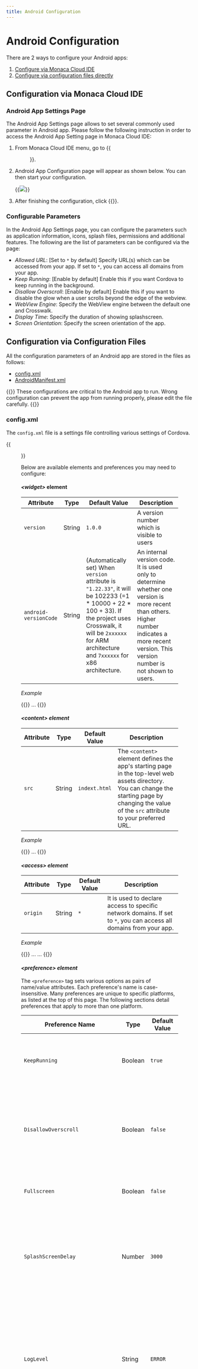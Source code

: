 ```yaml
---
title: Android Configuration
---
```


# Android Configuration

There are 2 ways to configure your Android apps:

1. [Configure via Monaca Cloud IDE](#android-config-ide)
2. [Configure via configuration files directly](#android-config-files)

## <a name="android-config-ide"></a> Configuration via Monaca Cloud IDE

### Android App Settings Page

The Android App Settings page allows to set several commonly used
parameter in Android app. Please follow the following instruction in
order to access the Android App Setting page in Monaca Cloud IDE:

1.  From Monaca Cloud IDE menu, go to {{<menu menu1="Config" menu2="Android App Settings">}}.
2.  Android App Configuration page will appear as shown below. You can then start your configuration.

    {{<img src="/images/reference/config/android/3.png">}}

3.  After finishing the configuration, click {{<guilabel name="Save">}}.

### Configurable Parameters

In the Android App Settings page, you can configure the parameters such
as application information, icons, splash files, permissions and
additional features. The following are the list of parameters can be
configured via the page:

-   *Allowed URL*: \[Set to `*` by default\] Specify URL(s) which can be
    accessed from your app. If set to `*`, you can access all domains
    from your app.
-   *Keep Running*: \[Enable by default\] Enable this if you want
    Cordova to keep running in the background.
-   *Disallow Overscroll*: \[Enable by default\] Enable this if you want
    to disable the glow when a user scrolls beyond the edge of the
    webview.
-   *WebView Engine*: Specify the WebView engine between the default one
    and Crosswalk.
-   *Display Time*: Specify the duration of showing splashscreen.
-   *Screen Orientation*: Specify the screen orientation of the app.

## <a name="android-config-files"></a> Configuration via Configuration Files

All the configuration parameters of an Android app are stored in the files as follows:

- [config.xml](#config-xml-android)
- [AndroidManifest.xml](#manifest-xml)

{{<note>}}
  These configurations are critical to the Android app to run. Wrong configuration can prevent the app from running properly, please edit the file carefully.
{{</note>}}

### <a name="config-xml-android"></a> config.xml

The `config.xml` file is a settings file controlling various settings of
Cordova.

{{<figure src="/images/reference/config/android/2.png">}}

Below are available elements and preferences you may need to configure:

#### *&lt;widget&gt;* element

Attribute | Type | Default Value | Description
----------|------|---------------|-------------------
`version` | String | `1.0.0` | A version number which is visible to users
`android-versionCode` | String | (Automatically set) When `version` attribute is `"1.22.33"`, it will be 102233 (=1 \* 10000 + 22 \* 100 + 33). If the project uses Crosswalk, it will be `2xxxxxx` for ARM architecture and `7xxxxxx` for x86 architecture. | An internal version code. It is used only to determine whether one version is more recent than others. Higher number indicates a more recent version. This version number is not shown to users. |

*Example*

{{<highlight xml>}}
<widget id="com.example.helloworld" version="0.0.1" android-versionCode="7">
  ...
</widget>
{{</highlight>}}

#### *&lt;content&gt; element*

Attribute | Type | Default Value | Description
----------|------|---------------|-------------------
`src` | String | `indext.html` | The `<content>` element defines the app's starting page in the top-level web assets directory. You can change the starting page by changing the value of the `src` attribute to your preferred URL. |

*Example*

{{<highlight xml>}}
<widget id="com.example.helloworld" version="1.0.0">
  ...
  <content src="https://monaca.io/" />
</widget>
{{</highlight>}}

#### <a name="access-origin-android"></a> *&lt;access&gt; element*

Attribute | Type | Default Value | Description
----------|------|---------------|-------------------
`origin` | String | `*` | It is used to declare access to specific network domains. If set to `*`, you can access all domains from your app. |

*Example*

{{<highlight xml>}}
...
<access origin="*" />
...
{{</highlight>}}


#### *&lt;preference&gt; element*

The `<preference>` tag sets various options as pairs of name/value
attributes. Each preference's name is case-insensitive. Many preferences
are unique to specific platforms, as listed at the top of this page. The
following sections detail preferences that apply to more than one
platform.

Preference Name | Type | Default Value | Description
----------|------|---------------|-------------------
`KeepRunning` | Boolean | `true` | Determines whether Cordova will keep running in the background or not. |
`DisallowOverscroll` | Boolean | `false` | Sets to true if you don’t want the interface to display any feedback when users scroll past the beginning or end of content. 
`Fullscreen` | Boolean | `false` | Allows you to hide the status bar at the top of the screen. 
`SplashScreenDelay` | Number | `3000` | Sets the default delay of how long the splashscreen appears in milliseconds. This should be the worst-case expected start time. 
`LogLevel` | String | `ERROR` | Sets the minimum log level through which log messages from your application will be filtered. There are 5 valid values such as: `ERROR`, `DEBUG`, `WARN`, `INFO` and `VERBOSE`.
`AndroidPersistentFileLocation`* | String | `Internal` | Sets where to store Android persistent files. There are 2 valid values. `Internal` will put persistent files under the user’s application internal storage directory. `Compatibility` will put persistent files under storage root.
`ScreenOrientation`** | String | `default` | (Cordova 5.2 or Higher) Sets screen orientation for devices. There are 3 valid values. `default` uses system default screen orientation. `landscape` sets screen orientation to landscape mode. `portrait` sets screen orientation to portrait mode.

*Example*

{{<highlight xml>}}
...
<preference name="KeepRunning" value="false" />
<preference name="DisallowOverscroll" value="true"/>
<preference name="Fullscreen" value="true" />
<preference name="SplashScreenDelay" value="10000" />
<preference name="loglevel" value="DEBUG" />
<preference name="AndroidPersistentFileLocation" value="Internal" />
<preference name="orientation" value="default"/>
...
{{</highlight>}}


<b>*</b>: If your application has previously been shipped to users, using an older (pre- 3.0.0) version of this plugin, and has stored files in the persistent filesystem, then you should set the preference to Compatibility if your <code>config.xml</code> does not specify a location for the persistent filesystem. Switching the value of `AndroidPersistentFileLocation` to <code>Internal</code> would mean that existing users who upgrade their application may be unable to access their previously-stored files, depending on their device.

<b>**</b>: There are two use ways to configure `ScreenOrientation` preference: 

1. Global Settings:
  
    {{<highlight xml>}}
    <widget>
      ....
      <preference name="orientation" value="default"/>
      ....
    </widget>{{</highlight>}}

2. Platform Specific Settings:
  
    {{<highlight xml>}}
    <widget>
      ...
      <platform name="android">
        <preference name="orientation" value="default"/>
      </platform>
      ...
    </widget>{{</highlight>}}

### <a name="manifest-xml"></a> AndroidManifest.xml

Basic behaviour of Android applications can be configured by editing
`AndroidManifest.xml` file. It is located under `android` folder inside
your monaca project as shown below:

{{<figure src="/images/reference/config/android/1.png">}}

{{<note>}}
  For Cordova 6.2 or higher, <code>AndroidManifest.xml</code> file is removed from Monaca framework. Therefore, in order to config Android application settings, use {{<link href="../../third_party_phonegap/custom_config" title="Cordova Custom Config Plugin">}}.
{{</note>}}

*AndroidManifest.xml (Main elements)*

{{<highlight xml>}}
<?xml version="1.0" encoding="utf-8"?>
<manifest>

  <uses-permission />
  <uses-sdk />
  <uses-feature />
  <supports-screens />

  <application>
    <activity>
        <intent-filter>
            <action />
            <category />
        </intent-filter>
    </activity>
  </application>

</manifest>
{{</highlight>}}

#### *&lt;manifest&gt;*

Is the root element of `AndroidManifest.xml` file. The child element of
`<manifest>` is `<application>` and it must contain `xlmns:android` and
`package` attributes.

Attribute | Type | Description
----------|------|----------------
`xmlns:android`	| String | An Android namespace attribute. This attribute must always have this value: `http://schemas.android.com/apk/res/android`.
`android:versionCode` |	String | An internal version number. It is used only to determine whether one version is more recent than others. Higher number indicates a more recent version. This version number is not shown to users.
`android:versionName` | String | A version number which is visible to users.
`package` | String | Package name

Example:

{{<highlight xml>}}
<manifest xmlns:android="http://schemas.android.com/apk/res/android"
    android:versionCode="%%%VERSION_CODE%%%"
    android:versionName="%%%VERSION_NAME%%%" package="%%%PACKAGE_NAME%%%">
</manifest>
{{</highlight>}}

#### *&lt;uses-sdk&gt;*

Is API level settings of the application. This element is contained in `<manifest>`.

Attribute | Type | Description
----------|------|----------------
`android:minSdkVersion` | Number | Minimum API level required for the application to run. Android uses this value to determine whether the application can be installed in a device.
`android:targetSdkVersion` | Number | API level that the application targets.

Example:

{{<highlight xml>}}
<uses-sdk android:minSdkVersion="14" android:targetSdkVersion="22" />
{{</highlight>}}

#### *&lt;uses-permission&gt;*

Is permission settings. The permission is granted When the application
is installed. This element is contained in `<manifest>`

*Permissions for Camera*

{{<highlight xml>}}
<uses-permission android:name="android.permission.CAMERA"></uses-permission>
{{</highlight>}}

Attribute | Description
----------|----------------
`android:name` | Name of the permissions to be granted for the Android system. The name of the permission can be defined as Camera, Network and etc.

#### *How to Define &lt;uses-permission&gt;*

`<components/loader.js>` needs `ACCESS_NETWORK_STATE` permission to run.
You may exclude this file from `<uses-permission>` if it's not necessary
for your application.

#### *&lt;uses-feature&gt;*

Declares hardware or software features used by the application. For
instance. If the application requires Camera feature, the user whose
device has no camera cannot install the application. This element is
contained in `<manifest>`.

The code below specifies that the application needs Camera feature.

``` {.sourceCode .xml}
<uses-feature android:name="android.hardware.camera" android:required="true" />
```

  Attribute          Description
  ------------------ ------------------------------------------------------------------------------------------------------------------------------
  android:name       feature name
  android:required   a boolean value that specifies whether the application requires the feature set in `android:name`. If you set the value to
                     `true`, you are indicating that the application cannot function without the feature. If you set it to `false`, it means that
                     the application prefers to use the feature, but can still function without the feature.

#### *&lt;application&gt;*

Is an Application tag. This element is contained in `<manifest>`.

``` {.sourceCode .xml}
<application android:icon="@drawable/icon"
             android:label="%%%APPLICATION_NAME%%%"
             android:name="mobi.monaca.framework.MonacaApplication">
</application>
```

  Attribute                   Description
  --------------------------- ----------------------------------------------------------------------------------------------------------------------
  android:name                defines a name of the application. It is a fully qualified name of the class that you extend from Application class.
  android:icon                an icon for the entire application as well as a default icon for each of the application's components
  android:label               a label for the entire application
  android:theme               an Application level theme
  android:screenOrientation   application level Orientation settings

#### *&lt;intent-filter&gt;*

Defines the process of intent filter. This element is contained in
`<activity>`. The child `<action>` element must be defined.

``` {.sourceCode .xml}
<intent-filter>
    <action android:name="android.intent.action.MAIN" />
    <category android:name="android.intent.category.LAUNCHER" />
</intent-filter>
```

#### *&lt;action&gt;*

Specifies an action for an intent filter. The element is contained in
`<intent-filter>`.

  Attribute      Description
  -------------- -------------
  android:name   action name

#### *&lt;category&gt;*

Specifies the category of the intent filter. The element is contained in
`<intent-filter>`.

  Attribute      Description
  -------------- ---------------
  android:name   category name


